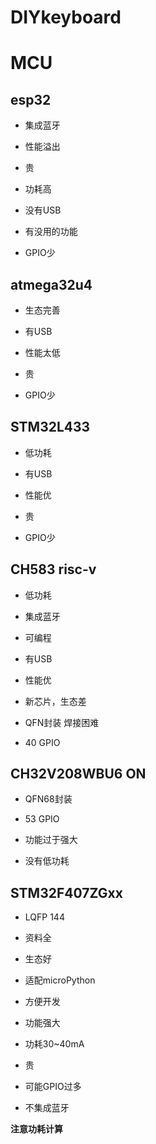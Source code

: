 # DIYkeyboard



# MCU

## esp32			

* 集成蓝牙

  

* 性能溢出

* 贵

* 功耗高

* 没有USB

* 有没用的功能 

* GPIO少
## atmega32u4
* 生态完善

* 有USB

  

* 性能太低

* 贵

* GPIO少
## STM32L433
* 低功耗

* 有USB

* 性能优

  

* 贵

* GPIO少


## CH583 risc-v  
* 低功耗

* 集成蓝牙

* 可编程

* 有USB

* 性能优

  

* 新芯片，生态差

* QFN封装 焊接困难

* 40 GPIO

## CH32V208WBU6 ON
* QFN68封装
* 53 GPIO



* 功能过于强大
* 没有低功耗

## STM32F407ZGxx

* LQFP 144
* 资料全
* 生态好
* 适配microPython
* 方便开发
* 功能强大



* 功耗30~40mA
* 贵
* 可能GPIO过多
* 不集成蓝牙

**注意功耗计算**